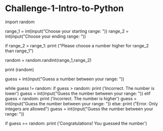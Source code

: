 # Challenge-1-Intro-to-Python
import random

range_1 = int(input("Choose your starting range: "))
range_2 = int(input("Choose your ending range: "))

if range_2 > range_1:
    print ("Please choose a number higher for range_2 than range_1")

random = random.randint(range_1,range_2)

print (random)


guess = int(input("Guess a number between your range: "))


while guess != random:
    if guess > random:
        print ('Incorrect. The number is lower')
        guess = int(input("Guess the number between your range: "))
    elif guess < random:
        print ('Incorrect. The number is higher')
        guess = int(input("Guess the number between your range: "))
    else:
        print ("Error. Only integers are allowed")
        guess = int(input("Guess the number between your range: "))
        
if guess == random:
    print ('Congratulations! You guessed the number')
